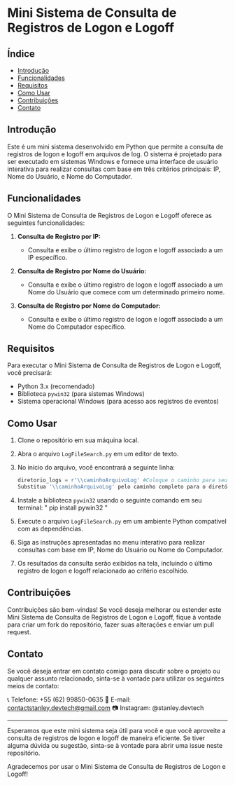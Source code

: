 # Mini Sistema de Consulta de Registros de Logon e Logoff

## Índice

- [Introdução](#introdução)
- [Funcionalidades](#funcionalidades)
- [Requisitos](#requisitos)
- [Como Usar](#como-usar)
- [Contribuições](#contribuições)
- [Contato](#contato)

## Introdução

Este é um mini sistema desenvolvido em Python que permite a consulta de registros de logon e logoff em arquivos de log. O sistema é projetado para ser executado em sistemas Windows e fornece uma interface de usuário interativa para realizar consultas com base em três critérios principais: IP, Nome do Usuário, e Nome do Computador.

## Funcionalidades

O Mini Sistema de Consulta de Registros de Logon e Logoff oferece as seguintes funcionalidades:

1. **Consulta de Registro por IP:**
   - Consulta e exibe o último registro de logon e logoff associado a um IP específico.

2. **Consulta de Registro por Nome do Usuário:**
   - Consulta e exibe o último registro de logon e logoff associado a um Nome do Usuário que comece com um determinado primeiro nome.

3. **Consulta de Registro por Nome do Computador:**
   - Consulta e exibe o último registro de logon e logoff associado a um Nome do Computador específico.

## Requisitos

Para executar o Mini Sistema de Consulta de Registros de Logon e Logoff, você precisará:

- Python 3.x (recomendado)
- Biblioteca `pywin32` (para sistemas Windows)
- Sistema operacional Windows (para acesso aos registros de eventos)

## Como Usar

1. Clone o repositório em sua máquina local.

2. Abra o arquivo `LogFileSearch.py` em um editor de texto.

3. No início do arquivo, você encontrará a seguinte linha:

   ```python
   diretorio_logs = r'\\caminhoArquivoLog' #Coloque o caminho para seus arquivos de Logs
   Substitua '\\caminhoArquivoLog' pelo caminho completo para o diretório onde estão armazenados seus arquivos de log.

4. Instale a biblioteca `pywin32` usando o seguinte comando em seu terminal: " pip install pywin32 "

5. Execute o arquivo `LogFileSearch.py` em um ambiente Python compatível com as dependências.

6. Siga as instruções apresentadas no menu interativo para realizar consultas com base em IP, Nome do Usuário ou Nome do Computador.

7. Os resultados da consulta serão exibidos na tela, incluindo o último registro de logon e logoff relacionado ao critério escolhido.

## Contribuições

Contribuições são bem-vindas! Se você deseja melhorar ou estender este Mini Sistema de Consulta de Registros de Logon e Logoff, fique à vontade para criar um fork do repositório, fazer suas alterações e enviar um pull request.

## Contato

Se você deseja entrar em contato comigo para discutir sobre o projeto ou qualquer assunto relacionado, sinta-se à vontade para utilizar os seguintes meios de contato:

📞 Telefone: +55 (62) 99850-0635
📧 E-mail: contactstanley.devtech@gmail.com
📷 Instagram: @stanley.devtech

---

Esperamos que este mini sistema seja útil para você e que você aproveite a consulta de registros de logon e logoff de maneira eficiente. Se tiver alguma dúvida ou sugestão, sinta-se à vontade para abrir uma issue neste repositório.

Agradecemos por usar o Mini Sistema de Consulta de Registros de Logon e Logoff!


